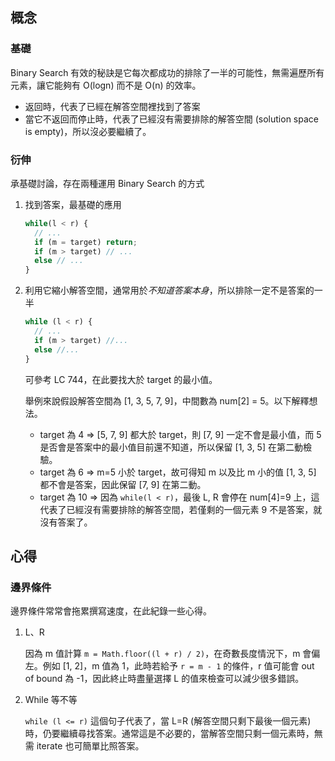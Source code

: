 ## 概念
### 基礎
Binary Search 有效的秘訣是它每次都成功的排除了一半的可能性，無需遍歷所有元素，讓它能夠有 O(logn) 而不是 O(n) 的效率。
- 返回時，代表了已經在解答空間裡找到了答案
- 當它不返回而停止時，代表了已經沒有需要排除的解答空間 (solution space is empty)，所以沒必要繼續了。

### 衍伸
承基礎討論，存在兩種運用 Binary Search 的方式
1. 找到答案，最基礎的應用

    ```js
    while(l < r) {
      // ...
      if (m = target) return;
      if (m > target) // ...
      else // ...
    }

    ```

2. 利用它縮小解答空間，通常用於*不知道答案本身*，所以排除一定不是答案的一半

    ```js
    while (l < r) {
      // ...
      if (m > target) //...
      else //...
    }
    ```
    可參考 LC 744，在此要找大於 target 的最小值。

    舉例來說假設解答空間為 [1, 3, 5, 7, 9]，中間數為 num[2] = 5。以下解釋想法。

    - target 為 4 => [5, 7, 9] 都大於 target，則 [7, 9] 一定不會是最小值，而 5 是否會是答案中的最小值目前還不知道，所以保留 [1, 3, 5] 在第二動檢驗。
    - target 為 6 => m=5 小於 target，故可得知 m 以及比 m 小的值 [1, 3, 5] 都不會是答案，因此保留 [7, 9] 在第二動。
    - target 為 10 => 因為 `while(l < r)`，最後 L, R 會停在 num[4]=9 上，這代表了已經沒有需要排除的解答空間，若僅剩的一個元素 9 不是答案，就沒有答案了。

## 心得
### 邊界條件
邊界條件常常會拖累撰寫速度，在此紀錄一些心得。

1. L、R

    因為 m 值計算 `m = Math.floor((l + r) / 2)`，在奇數長度情況下，m 會偏左。例如 [1, 2]，m 值為 1，此時若給予 `r = m - 1` 的條件，r 值可能會 out of bound 為 -1，因此終止時盡量選擇 L 的值來檢查可以減少很多錯誤。

2. While 等不等

    `while (l <= r)` 這個句子代表了，當 L=R (解答空間只剩下最後一個元素) 時，仍要繼續尋找答案。通常這是不必要的，當解答空間只剩一個元素時，無需 iterate 也可簡單比照答案。
